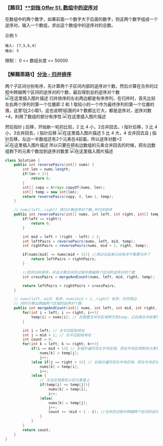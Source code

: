 ### 【题目】[**剑指 Offer 51. 数组中的逆序对](https://leetcode-cn.com/problems/shu-zu-zhong-de-ni-xu-dui-lcof/)
在数组中的两个数字，如果前面一个数字大于后面的数字，则这两个数字组成一个逆序对。输入一个数组，求出这个数组中的逆序对的总数。

示例 1:
	
	输入: [7,5,6,4]
	输出: 5

限制：
0 <= 数组长度 <= 50000
### 【解题思路1】[分治 - 归并排序](https://leetcode-cn.com/problems/shu-zu-zhong-de-ni-xu-dui-lcof/solution/shu-zu-zhong-de-ni-xu-dui-by-leetcode-solution/)
两个子区间分别有序，先计算两个子区间内部的逆序对个数，然后计算在合并的过程中跨越两个区间的逆序对的个数，最后得到总的逆序对个数
![在这里插入图片描述](https://img-blog.csdnimg.cn/20200424154356224.png?x-oss-process=image/watermark,type_ZmFuZ3poZW5naGVpdGk,shadow_10,text_aHR0cHM6Ly9ibG9nLmNzZG4ubmV0L1h1bkNpeQ==,size_16,color_FFFFFF,t_70)
归并排序的左右两边都是有序序列，在归并时，首先比较左右两个序列的第一个位置即 2 和 1 取较小的一个作为最终序列的第一个位置的值，这里1比2小取1，这也说明1前面的4个数都比它大，都是逆序对，逆序对数+4，利用了数组的部分有序性
![在这里插入图片描述](https://img-blog.csdnimg.cn/20200424154423391.png?x-oss-process=image/watermark,type_ZmFuZ3poZW5naGVpdGk,shadow_10,text_aHR0cHM6Ly9ibG9nLmNzZG4ubmV0L1h1bkNpeQ==,size_16,color_FFFFFF,t_70)

然后指针 j 后移，开始新一轮的比较，2 比 4 小，2合并回去，i 指针后移，3 比 4 小，3合并回去，i 指针后移
![在这里插入图片描述](https://img-blog.csdnimg.cn/20200424154457244.png?x-oss-process=image/watermark,type_ZmFuZ3poZW5naGVpdGk,shadow_10,text_aHR0cHM6Ly9ibG9nLmNzZG4ubmV0L1h1bkNpeQ==,size_16,color_FFFFFF,t_70)
5 比 4 大，4 合并回去且 j 指针后移，左边一半数组还有2个元素在4前面，所以逆序对数+2
![在这里插入图片描述](https://img-blog.csdnimg.cn/20200424154524539.png?x-oss-process=image/watermark,type_ZmFuZ3poZW5naGVpdGk,shadow_10,text_aHR0cHM6Ly9ibG9nLmNzZG4ubmV0L1h1bkNpeQ==,size_16,color_FFFFFF,t_70)
所以只要在把右边数组的元素合并回去的时候，把左边数组剩下的元素个数加到逆序对数里
![在这里插入图片描述](https://img-blog.csdnimg.cn/20200424154729256.png?x-oss-process=image/watermark,type_ZmFuZ3poZW5naGVpdGk,shadow_10,text_aHR0cHM6Ly9ibG9nLmNzZG4ubmV0L1h1bkNpeQ==,size_16,color_FFFFFF,t_70)
```java
class Solution {
    public int reversePairs(int[] nums) {
        int len = nums.length;
        if(len < 2){
            return 0;
        }
        int[] copy = Arrays.copyOf(nums, len);
        int[] temp = new int[len];
        return reversePairs(copy, 0, len-1, temp);
    }

    // nums[left..right] 递归计算逆序对个数,并归并排序
    public int reversePairs(int[] nums, int left, int right, int[] temp){
        if(left == right){
            return 0;
        }

        int mid = left + (right - left) / 2;
        int leftPairs = reversePairs(nums, left, mid, temp);
        int rightPairs = reversePairs(nums, mid + 1, right, temp);

        if(nums[mid] <= nums[mid + 1]){ //两边合起来已经有序不需要归并了
            return leftPairs + rightPairs;
        }

        //否则归并排序，并且计算合并的过程中跨越两个区间的逆序对的个数
        int crossPairs = mergeAndCount(nums, left, mid, right, temp); 

        return leftPairs + rightPairs + crossPairs;
    }

    // nums[left..mid] 有序，nums[mid + 1..right] 有序，归并两边
    // 同时计算出跨越两个区域的逆序对个数
    public int mergeAndCount(int[] nums, int left, int mid, int right, int[] temp){
        for(int i = left; i <= right; i++){
            temp[i] = nums[i]; // 将需要合并的区域拷贝到temp，之后再合并结果写入nums
        }

        int i = left; // 左半边起始地址
        int j = mid + 1; // 右半边起始地址
        int count = 0;
        for(int k = left; k <= right; k++){
            if(i == mid + 1){ // 左指针遍历完左半块区域，把右半块区域剩余元素接上
                nums[k] = temp[j];
                j++;
            }else if(j == right + 1){ // 右指针遍历完右半块区域，把左半块区域剩余元素接上
                nums[k] = temp[i];
                i++;
            }else {
                // 左右区域里较小的元素接上
                if(temp[i] <= temp[j]){
                    nums[k] = temp[i];
                    i++;
                }else{
                    nums[k] = temp[j];
                    j++;
                    count += (mid + 1 - i); //合并的过程中跨越两个区间的逆序对的个数
                }
            }
        }
        return count;
    }
}
```